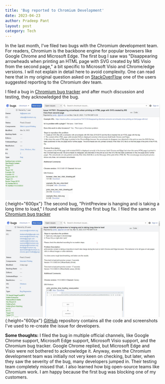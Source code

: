 ```yaml
---
title: 'Bug reported to Chromium Development'
date: 2023-04-23
author: Pradeep Pant
layout: post
category: Tech
---
```

In the last month, I've filed two bugs with the Chromium development team. For readers, Chromium is the backbone engine for popular browsers like Google Chrome and Microsoft Edge.
The first bug I saw was "Disappearing arrowheads when printing an HTML page with SVG created by MS Visio from the second page," a bit specific to Microsoft Visio and Chrome/edge versions. I will not explain in detail here to avoid complexity. One can read here that in my original question asked on [StackOverFlow](https://stackoverflow.com/questions/75472125/disappearing-distorted-connector-arrowheads-when-printing-an-html-page-with-incl) one of the users suggested reporting to the Chromium dev team.

I filed a bug in [Chromium bug tracker](https://bugs.chromium.org/p/chromium/issues/detail?id=1417631) and after much discussion and testing, they acknowledged the bug.

![](/data/images/tech/disappearing_arrowheads_visio.jpg){:height="600px"}
The second bug, "PrintPreview is hanging and is taking a long time to load," I found while testing the first bug fix. I filed the same on [Chromium bug tracker](https://bugs.chromium.org/p/chromium/issues/detail?id=1424368)

![](/data/images/tech/printpreview_chrome.jpg){:height="600px"}
[GitHub](https://github.com/ppant/chromium-bugs-reported) repository contains all the code and screenshots I've used to re-create the issue for developers.

**Some thoughts:** I filed the bug in multiple official channels, like Google Chrome support, Microsoft Edge support, Microsoft Visio support, and the Chromium bug tracker. Google Chrome replied, but Microsoft Edge and Visio were not bothered to acknowledge it. Anyway, even the Chromium development team was initially not very keen on checking, but later, when they saw the severity of the bug, many developers jumped in. Their testing team completely missed that. I also learned how big open-source teams like Chromium work. I am happy because the first bug was blocking one of my customers.

